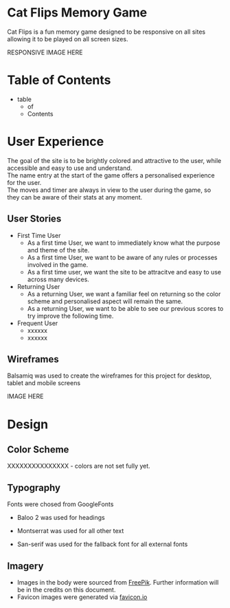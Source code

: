 # Cat Flips Memory Game
Cat Flips is a fun memory game designed to be responsive on all sites allowing it to be played on all screen sizes.

RESPONSIVE IMAGE HERE

# Table of Contents

* table
  * of
  * Contents

# User Experience

The goal of the site is to be brightly colored and attractive to the user, while accessible and easy to use and understand.
<br>
The name entry at the start of the game offers a personalised experience for the user.
<br>
The moves and timer are always in view to the user during the game, so they can be aware of their stats at any moment.

## User Stories

* First Time User
  * As a first time User, we want to immediately know what the purpose and theme of the site.
  * As a first time User, we want to be aware of any rules or processes involved in the game.
  * As a first time user, we want the site to be attracitve and easy to use across many devices.
* Returning User
  * As a returning User, we want a familiar feel on returning so the color scheme and personalised aspect will remain the same.
  * As a returning User, we want to be able to see our previous scores to try improve the following time.
* Frequent User
  * xxxxxx
  * xxxxxx

## Wireframes

Balsamiq was used to create the wireframes for this project for desktop, tablet and mobile screens

IMAGE HERE

# Design

## Color Scheme

XXXXXXXXXXXXXXX - colors are not set fully yet.

## Typography
Fonts were chosed from GoogleFonts

* Baloo 2 was used for headings

* Montserrat was used for all other text

* San-serif was used for the fallback font for all external fonts

## Imagery

* Images in the body were sourced from [FreePik](https://www.freepik.com/). Further information will be in the credits on this document.
* Favicon images were generated via [favicon.io](https://favicon.io/favicon-generator/)
